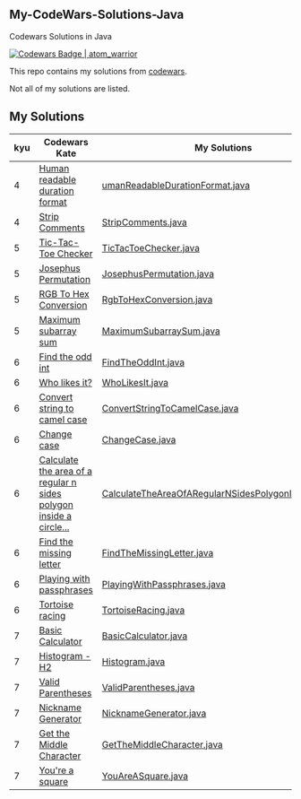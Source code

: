 ## My-CodeWars-Solutions-Java
Codewars Solutions in Java

[![Codewars Badge | atom_warrior](https://www.codewars.com/users/atom_warrior/badges/large)](https://www.codewars.com/users/atom_warrior)

This repo contains my solutions from [codewars](https://www.codewars.com/users/atom_warrior).

Not all of my solutions are listed.

## My Solutions
| kyu | Codewars Kate                                                                        | My Solutions                                                                                                                                  |
|-----|--------------------------------------------------------------------------------------|-----------------------------------------------------------------------------------------------------------------------------------------------|
| 4 | [Human readable duration format](https://www.codewars.com/kata/52742f58faf5485cae000b9a/java) | [umanReadableDurationFormat.java](https://github.com/RomanIvanov-atom/My-CodeWars-Solutions-Java/blob/main/src/main/java/kata/kyu4/HumanReadableDurationFormat.java) |
| 4 | [Strip Comments](https://www.codewars.com/kata/51c8e37cee245da6b40000bd/java) | [StripComments.java](https://github.com/RomanIvanov-atom/My-CodeWars-Solutions-Java/blob/main/src/main/java/kata/kyu4/StripComments.java) |
| 5 | [Tic-Tac-Toe Checker](https://www.codewars.com/kata/525caa5c1bf619d28c000335/java) | [TicTacToeChecker.java](https://github.com/RomanIvanov-atom/My-CodeWars-Solutions-Java/blob/main/src/main/java/kata/kyu5/TicTacToeChecker.java) |
| 5 | [Josephus Permutation](https://www.codewars.com/kata/5550d638a99ddb113e0000a2/java) | [JosephusPermutation.java](https://github.com/RomanIvanov-atom/My-CodeWars-Solutions-Java/blob/main/src/main/java/kata/kyu5/JosephusPermutation.java) |
| 5 | [RGB To Hex Conversion](https://www.codewars.com/kata/513e08acc600c94f01000001/solutions/java) | [RgbToHexConversion.java](https://github.com/RomanIvanov-atom/My-CodeWars-Solutions-Java/blob/main/src/main/java/kata/kyu5/RgbToHexConversion.java) |
| 5 | [Maximum subarray sum](https://www.codewars.com/kata/54521e9ec8e60bc4de000d6c/java) | [MaximumSubarraySum.java](https://github.com/RomanIvanov-atom/My-CodeWars-Solutions-Java/blob/main/src/main/java/kata/kyu5/MaximumSubarraySum.java) |
| 6 | [Find the odd int](https://www.codewars.com/kata/54da5a58ea159efa38000836/java) | [FindTheOddInt.java](https://github.com/RomanIvanov-atom/My-CodeWars-Solutions-Java/blob/main/src/main/java/kata/kyu6/FindTheOddInt.java) |
| 6 | [ Who likes it?](https://www.codewars.com/kata/5266876b8f4bf2da9b000362/java) | [WhoLikesIt.java](https://github.com/RomanIvanov-atom/My-CodeWars-Solutions-Java/blob/main/src/main/java/kata/kyu6/WhoLikesIt.java) |
| 6 | [Convert string to camel case](https://www.codewars.com/kata/517abf86da9663f1d2000003/java) | [ConvertStringToCamelCase.java](https://github.com/RomanIvanov-atom/My-CodeWars-Solutions-Java/blob/main/src/main/java/kata/kyu6/ConvertStringToCamelCase.java) |
| 6 | [Change case](https://www.codewars.com/kata/591cac98a6007e87d900013a/java) | [ChangeCase.java](https://github.com/RomanIvanov-atom/My-CodeWars-Solutions-Java/blob/main/src/main/java/kata/kyu6/ChangeCase.java) |
| 6   | [Calculate the area of a regular n sides polygon inside a circle...](https://www.codewars.com/kata/5a58ca28e626c55ae000018a/java)| [CalculateTheAreaOfARegularNSidesPolygonInsideACircle](https://github.com/RomanIvanov-atom/My-CodeWars-Solutions-Java/blob/main/src/main/java/kata/kyu6/CalculateTheAreaOfARegularNSidesPolygonInsideACircle.java)                                                                                      |
| 6   | [Find the missing letter](https://www.codewars.com/kata/5839edaa6754d6fec10000a2/java)| [FindTheMissingLetter.java](https://github.com/RomanIvanov-atom/My-CodeWars-Solutions-Java/blob/main/src/main/java/kata/kyu6/FindTheMissingLetter.java)|
| 6   | [Playing with passphrases](https://www.codewars.com/kata/559536379512a64472000053/java)| [PlayingWithPassphrases.java](https://github.com/RomanIvanov-atom/My-CodeWars-Solutions-Java/blob/main/src/main/java/kata/kyu6/PlayingWithPassphrases.java)|
| 6 | [Tortoise racing](https://www.codewars.com/kata/55e2adece53b4cdcb900006c/java) | [TortoiseRacing.java](https://github.com/RomanIvanov-atom/My-CodeWars-Solutions-Java/blob/main/src/main/java/kata/kyu6/TortoiseRacing.java) |
| 7   | [Basic Calculator](https://www.codewars.com/kata/5296455e4fe0cdf2e000059f/java) | [BasicCalculator.java](https://github.com/RomanIvanov-atom/My-CodeWars-Solutions-Java/blob/main/src/main/java/kata/kyu7/BasicCalculator.java) |
| 7   | [Histogram - H2](https://www.codewars.com/kata/5d5f5ea8e3d37b001dfd630a/java) | [Histogram.java](https://github.com/RomanIvanov-atom/My-CodeWars-Solutions-Java/blob/main/src/main/java/kata/kyu7/Histogram.java) |
| 7   | [Valid Parentheses](https://www.codewars.com/kata/6411b91a5e71b915d237332d/java) | [ValidParentheses.java](https://github.com/RomanIvanov-atom/My-CodeWars-Solutions-Java/blob/main/src/main/java/kata/kyu7/ValidParentheses.java) |
| 7   | [Nickname Generator](https://www.codewars.com/kata/593b1909e68ff627c9000186/solutions/java) | [NicknameGenerator.java](https://github.com/RomanIvanov-atom/My-CodeWars-Solutions-Java/blob/main/src/main/java/kata/kyu7/NicknameGenerator.java) |
| 7   | [Get the Middle Character](https://www.codewars.com/kata/56747fd5cb988479af000028/java) | [GetTheMiddleCharacter.java](https://github.com/RomanIvanov-atom/My-CodeWars-Solutions-Java/blob/main/src/main/java/kata/kyu7/GetTheMiddleCharacter.java) |
| 7   | [You're a square](https://www.codewars.com/kata/54c27a33fb7da0db0100040e/java) | [YouAreASquare.java](https://github.com/RomanIvanov-atom/My-CodeWars-Solutions-Java/blob/main/src/main/java/kata/kyu7/YouAreASquare.java) |
